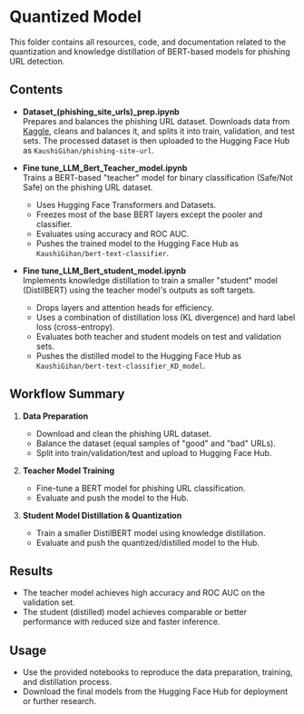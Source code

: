 # Quantized Model

This folder contains all resources, code, and documentation related to the quantization and knowledge distillation of BERT-based models for phishing URL detection.

## Contents

- **Dataset_(phishing_site_urls)_prep.ipynb**  
  Prepares and balances the phishing URL dataset. Downloads data from [Kaggle](https://www.kaggle.com/datasets/taruntiwarihp/phishing-site-urls/data), cleans and balances it, and splits it into train, validation, and test sets. The processed dataset is then uploaded to the Hugging Face Hub as `KaushiGihan/phishing-site-url`.

- **Fine tune_LLM_Bert_Teacher_model.ipynb**  
  Trains a BERT-based "teacher" model for binary classification (Safe/Not Safe) on the phishing URL dataset.  
  - Uses Hugging Face Transformers and Datasets.
  - Freezes most of the base BERT layers except the pooler and classifier.
  - Evaluates using accuracy and ROC AUC.
  - Pushes the trained model to the Hugging Face Hub as `KaushiGihan/bert-text-classifier`.

- **Fine tune_LLM_Bert_student_model.ipynb**  
  Implements knowledge distillation to train a smaller "student" model (DistilBERT) using the teacher model's outputs as soft targets.  
  - Drops layers and attention heads for efficiency.
  - Uses a combination of distillation loss (KL divergence) and hard label loss (cross-entropy).
  - Evaluates both teacher and student models on test and validation sets.
  - Pushes the distilled model to the Hugging Face Hub as `KaushiGihan/bert-text-classifier_KD_model`.

## Workflow Summary

1. **Data Preparation**  
   - Download and clean the phishing URL dataset.
   - Balance the dataset (equal samples of "good" and "bad" URLs).
   - Split into train/validation/test and upload to Hugging Face Hub.

2. **Teacher Model Training**  
   - Fine-tune a BERT model for phishing URL classification.
   - Evaluate and push the model to the Hub.

3. **Student Model Distillation & Quantization**  
   - Train a smaller DistilBERT model using knowledge distillation.
   - Evaluate and push the quantized/distilled model to the Hub.

## Results

- The teacher model achieves high accuracy and ROC AUC on the validation set.
- The student (distilled) model achieves comparable or better performance with reduced size and faster inference.

## Usage

- Use the provided notebooks to reproduce the data preparation, training, and distillation process.
- Download the final models from the Hugging Face Hub for deployment or further research. 